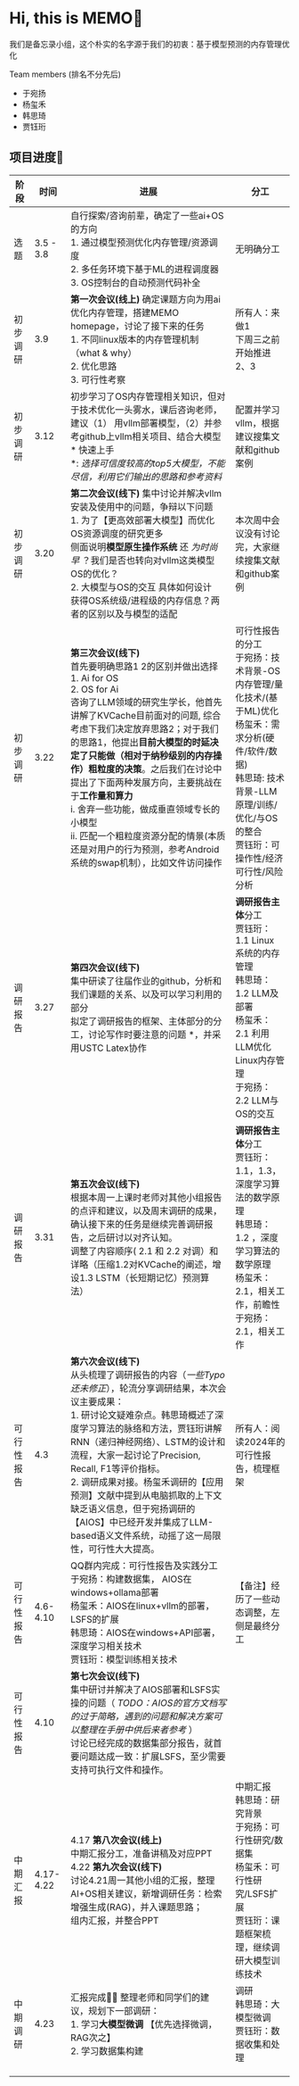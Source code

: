 # Hi, this is MEMO📝

我们是备忘录小组，这个朴实的名字源于我们的初衷：基于模型预测的内存管理优化

Team members (排名不分先后)

* 于宛扬 
* 杨玺禾
* 韩思琦
* 贾钰珩

## 项目进度🎯

| 阶段     | 时间      | 进展                                                         | 分工                                                         |
| -------- | --------- | ------------------------------------------------------------ | ------------------------------------------------------------ |
| 选题     | 3.5 - 3.8 | 自行探索/咨询前辈，确定了一些ai+OS的方向<br />1. 通过模型预测优化内存管理/资源调度<br />2. 多任务环境下基于ML的进程调度器<br />3. OS控制台的自动预测代码补全 | 无明确分工                                                   |
| 初步调研 | 3.9       | **第一次会议(线上)** 确定课题方向为用ai优化内存管理，搭建MEMO homepage，讨论了接下来的任务<br />1. 不同linux版本的内存管理机制（what & why）<br/>2. 优化思路<br/>3. 可行性考察<br/> | 所有人：来做1<br />下周三之前开始推进2、3                  |
| 初步调研 | 3.12      | 初步学习了OS内存管理相关知识，但对于技术优化一头雾水，课后咨询老师，建议（1） 用vllm部署模型，（2）并参考github上vllm相关项目、结合大模型 $`*`$ 快速上手<br /> $`*`$: *选择可信度较高的top5大模型，不能尽信，利用它们输出的思路和参考资料* | 配置并学习vllm，根据建议搜集文献和github案例                 |
| 初步调研 | 3.20      | **第二次会议(线下)** 集中讨论并解决vllm安装及使用中的问题，争辩以下问题<br />1. 为了【更高效部署大模型】而优化OS资源调度的研究更多<br />侧面说明**模型原生操作系统** 还 *为时尚早* ？我们是否也转向对vllm这类模型OS的优化？<br />2.  大模型与OS的交互 具体如何设计<br />获得OS系统级/进程级的内存信息？两者的区别以及与模型的适配<br /> | 本次周中会议没有讨论完，大家继续搜集文献和github案例         |
| 初步调研 | 3.22      | **第三次会议(线下)** <br />首先要明确思路1 2的区别并做出选择<br />1. Ai for OS<br />2. OS for Ai<br />咨询了LLM领域的研究生学长，他首先讲解了KVCache目前面对的问题, 综合考虑下我们决定放弃思路2；对于我们的思路1，他提出**目前大模型的时延决定了只能做（相对于纳秒级别的内存操作）粗粒度的决策**。之后我们在讨论中提出了下面两种发展方向，主要挑战在于**工作量和算力** <br />i. 舍弃一些功能，做成垂直领域专长的小模型<br />ii. 匹配一个粗粒度资源分配的情景(本质还是对用户的行为预测，参考Android系统的swap机制），比如文件访问操作 | 可行性报告的分工<br />于宛扬：技术背景-OS内存管理/量化技术/(基于ML)优化<br />杨玺禾：需求分析(硬件/软件/数据) <br />韩思琦: 技术背景-LLM原理/训练/优化/与OS的整合<br />贾钰珩：可操作性/经济可行性/风险分析 <br />|
| 调研报告 | 3.27      | **第四次会议(线下)**<br />集中研读了往届作业的github，分析和我们课题的关系、以及可以学习利用的部分<br />拟定了调研报告的框架、主体部分的分工，讨论写作时要注意的问题 $`*`$，并采用USTC Latex协作<br /> | **调研报告主体**分工<br />贾钰珩： 1.1 Linux 系统的内存管理<br/>韩思琦： 1.2 LLM及部署<br/>杨玺禾： 2.1 利用LLM优化Linux内存管理<br/>于宛扬： 2.2 LLM与OS的交互 |
| 调研报告 | 3.31 | **第五次会议(线下)**<br />根据本周一上课时老师对其他小组报告的点评和建议，以及周末调研的成果，确认接下来的任务是继续完善调研报告，之后研讨以对齐认知。<br />调整了内容顺序( 2.1 和 2.2 对调）和详略（压缩1.2对KVCache的阐述，增设1.3 LSTM（长短期记忆）预测算法）<br /> | **调研报告主体**分工<br />贾钰珩： 1.1，1.3，深度学习算法的数学原理<br/>韩思琦： 1.2 ，深度学习算法的数学原理<br/>杨玺禾： 2.1，相关工作，前瞻性<br/>于宛扬： 2.1，相关工作 |
| 可行性报告 | 4.3 | **第六次会议(线下)**<br />从头梳理了调研报告的内容（*一些Typo还未修正*），轮流分享调研结果，本次会议主要成果：<br />1. 研讨论文疑难杂点。韩思琦概述了深度学习算法的脉络和方法，贾钰珩讲解RNN（递归神经网络）、LSTM的设计和流程，大家一起讨论了Precision, Recall, F1等评价指标。<br />2. 调研成果对接。杨玺禾调研的【应用预测】文献中提到从电脑抓取的上下文缺乏语义信息，但于宛扬调研的【AIOS】中已经开发并集成了LLM-based语义文件系统，动摇了这一局限性，可行性大大提高。 | 所有人：阅读2024年的可行性报告，梳理框架 |
| 可行性报告 | 4.6-4.10 | QQ群内完成：可行性报告及实践分工<br />于宛扬：构建数据集， AIOS在windows+ollama部署 <br />杨玺禾：AIOS在linux+vllm的部署，LSFS的扩展<br />韩思琦：AIOS在windows+API部署，深度学习相关技术<br />贾钰珩：模型训练相关技术 | 【备注】经历了一些动态调整，左侧是最终分工 |
| 可行性报告 | 4.10 | **第七次会议(线下)**<br />集中研讨并解决了AIOS部署和LSFS实操的问题（ *TODO：AIOS的官方文档写的过于简略，遇到的问题和解决方案可以整理在手册中供后来者参考* ）<br />讨论已经完成的数据集部分报告，就首要问题达成一致：扩展LSFS，至少需要支持可执行文件和操作。 |  |
| 中期汇报 | 4.17-4.22 | 4.17 **第八次会议(线上)**<br />中期汇报分工，准备讲稿及对应PPT<br />4.22 **第九次会议(线下)**<br />讨论4.21周一其他小组的汇报，整理AI+OS相关建议，新增调研任务：检索增强生成(RAG)，并入课题思路；<br />组内汇报，并整合PPT<br /> | 中期汇报<br />韩思琦：研究背景<br />于宛扬：可行性研究/数据集<br />杨玺禾：可行性研究/LSFS扩展<br />贾钰珩：课题框架梳理，继续调研大模型训练技术 |
| 中期调研 | 4.23 | 汇报完成🙌✨ 整理老师和同学们的建议，规划下一部调研：<br />1. 学习**大模型微调** 【优先选择微调，RAG次之】<br />2. 学习数据集构建 | 调研<br />韩思琦：大模型微调<br />贾钰珩：数据收集和处理 |
|  |  |  | |
|  |  |  | |
|  |  |  | |
